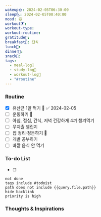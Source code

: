 ```yaml
---
wakeup🌞: 2024-02-05T06:30:00
sleep🌜: 2024-02-05T00:40:00
mood: 😄
workout🏋️: 
workout-type: 
workout-routine: 
gratitude🙏: 
breakfast🍳: 단식
lunch🍚: 
dinner🥗: 
snack🍬: 
tags:
  - meal-log📝
  - study-log📓
  - workout-log💪
  - "#routine"
---
```

### Routine 
- [x] 유산균 1알 먹기 🔼 ✅ 2024-02-05
- [ ] 운동하기 🔼
- [ ] 아침, 점심, 간식, 저녁 건강하게 4끼 챙겨먹기
- [ ] 무지출 챌린지 
- [ ] 집 정리·정돈하기 🔼
- [ ] 개발 공부하기
- [ ] 바깥 음식 안 먹기 

### To-do List 
- [ ] 
```tasks
not done
tags include #todoist 
path does not include {{query.file.path}}
hide backlink
priority is high
```


### Thoughts & Inspirations
